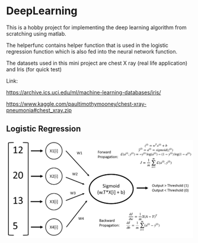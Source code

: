 # DeepLearning
This is a hobby project for implementing the deep learning algorithm from scratching using matlab.

The helperfunc contains helper function that is used in the logistic regression function which is also fed into the neural network function.

The datasets used in this mini project are chest X ray (real life application) and Iris (for quick test)

Link:

https://archive.ics.uci.edu/ml/machine-learning-databases/iris/

https://www.kaggle.com/paultimothymooney/chest-xray-pneumonia#chest_xray.zip

## Logistic Regression

![alt text](https://github.com/Chen-XueWen/DeepLearning/blob/master/Pictures/LogisticRegressionModel.png)
